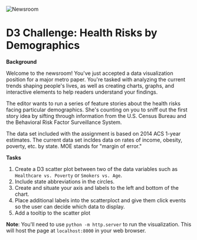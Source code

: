 ![Newsroom](https://media.giphy.com/media/v2xIous7mnEYg/giphy.gif)

# D3 Challenge: Health Risks by Demographics

**Background**

Welcome to the newsroom! You've just accepted a data visualization position for a major metro paper. You're tasked with analyzing the current trends shaping people's lives, as well as creating charts, graphs, and interactive elements to help readers understand your findings.

The editor wants to run a series of feature stories about the health risks facing particular demographics. She's counting on you to sniff out the first story idea by sifting through information from the U.S. Census Bureau and the Behavioral Risk Factor Surveillance System.

The data set included with the assignment is based on 2014 ACS 1-year estimates. The current data set incldes data on rates of income, obesity, poverty, etc. by state. MOE stands for "margin of error."

**Tasks**
1) Create a D3 scatter plot between two of the data variables such as `Healthcare vs. Poverty` or `Smokers vs. Age`.
2) Include state abbreviations in the circles.
3) Create and situate your axis and labels to the left and bottom of the chart.
4) Place additional labels into the scatterploct and give them click events so the user can decide which data to display.
5) Add a tooltip to the scatter plot

**Note**: You'll need to use `python -m http.server` to run the visualization. This will host the page at `localhost:8000` in your web browser.

